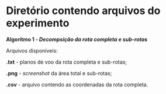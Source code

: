 # Diretório contendo arquivos do experimento
**Algoritmo 1 - _Decompsição da rota completa e sub-rotas_**

Arquivos disponíveis:

**.txt** - planos de voo da rota completa e sub-rotas;

**.png** - _screenshot_ da área total e sub-rotas;

**.csv** - arquivo contendo as coordenadas da rota completa.



